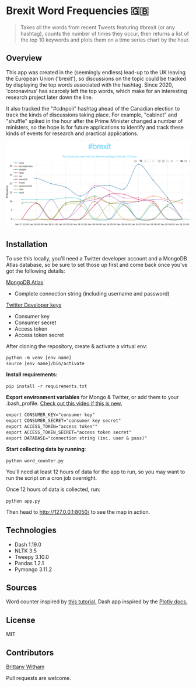 # Brexit Word Frequencies 🇬🇧

> Takes all the words from recent Tweets featuring #brexit (or any hashtag), counts the number of times they occur, then returns a list of the top 10 keywords and plots them on a time series chart by the hour.

## Overview

This app was created in the (seemingly endless) lead-up to the UK leaving the European Union ('brexit'), so discussions on the topic could be tracked by displaying the top words associated with the hashtag. Since 2020, 'coronavirus' has scarcely left the top words, which make for an interesting research project later down the line.

It also tracked the "#cdnpoli" hashtag ahead of the Canadian election to track the kinds of discussions taking place. For example, "cabinet" and "shuffle" spiked in the hour after the Prime Minister changed a number of ministers, so the hope is for future applications to identify and track these kinds of events for research and practical applications.

![Screenshot](https://github.com/brittwitham/brexit-word-freq/blob/main/screenshot.png)

## Installation

To use this locally, you'll need a Twitter developer account and a MongoDB Atlas database, so be sure to set those up first and come back once you've got the following details:

[MongoDB Atlas](https://www.mongodb.com/cloud/atlas)

- Complete connection string (including username and password)

[Twitter Developer keys](https://developer.twitter.com/en)

- Consumer key
- Consumer secret
- Access token
- Access token secret

After cloning the repository, create & activate a virtual env:

```
python -m venv [env name]
source [env name]/bin/activate
```

**Install requirements:**

`pip install -r requirements.txt`

**Export environment variables** for Mongo & Twitter, or add them to your .bash_profile. [Check out this video if this is new.](https://www.youtube.com/watch?v=5iWhQWVXosU)

```
export CONSUMER_KEY="consumer key"
export CONSUMER_SECRET="consumer key secret"
export ACCESS_TOKEN="access token""
export ACCESS_TOKEN_SECRET="access token secret"
export DATABASE="connection string (inc. user & pass)"
```

**Start collecting data by running**:

`python word_counter.py`

You'll need at least 12 hours of data for the app to run, so you may want to run the script on a cron job overnight.

Once 12 hours of data is collected, run:

`python app.py`

Then head to http://127.0.0.1:8050/ to see the map in action.

## Technologies

- Dash 1.19.0
- NLTK 3.5
- Tweepy 3.10.0
- Pandas 1.2.1
- Pymongo 3.11.2

## Sources

Word counter inspired by [this tutorial,](https://www.earthdatascience.org/courses/use-data-open-source-python/intro-to-apis/calculate-tweet-word-frequencies-in-python/) Dash app inspired by the [Plotly docs.](https://plotly.com/python/line-charts/#line-chart-in-dash)

## License

MIT

## Contributors

[Brittany Witham](https://github.com/brittwitham)

Pull requests are welcome.
